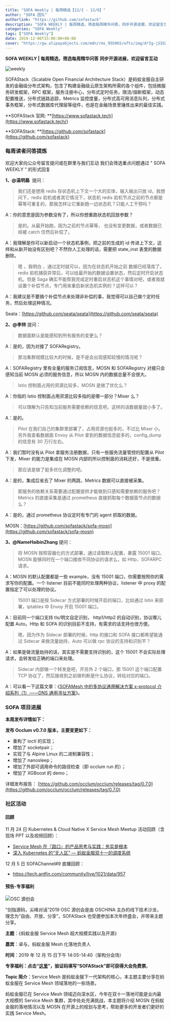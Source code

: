 ```yaml
---
title: "SOFA Weekly | 每周精选【12/2 - 12/6】"
author: "SOFA 团队"
authorlink: "https://github.com/sofastack"
description: "SOFA WEEKLY | 每周精选，筛选每周精华问答，同步开源进展，欢迎留言互动。"
categories: "SOFA Weekly"
tags: ["SOFA Weekly"]
date: 2019-12-06T15:00:00+08:00
cover: "https://gw.alipayobjects.com/mdn/rms_95b965/afts/img/A*Ig-jSIUZWx0AAAAAAAAAAAAAARQnAQ"
---
```


**SOFA WEEKLY | 每周精选，筛选每周精华问答**
**同步开源进展，欢迎留言互动**

![weekly](https://gw.alipayobjects.com/mdn/rms_95b965/afts/img/A*ARgKS6SuU7YAAAAAAAAAAAAAARQnAQ)

SOFAStack（Scalable Open Financial Architecture Stack）是蚂蚁金服自主研发的金融级分布式架构，包含了构建金融级云原生架构所需的各个组件，包括微服务研发框架，RPC 框架，服务注册中心，分布式定时任务，限流/熔断框架，动态配置推送，分布式链路追踪，Metrics 监控度量，分布式高可用消息队列，分布式事务框架，分布式数据库代理层等组件，也是在金融场景里锤炼出来的最佳实践。

**SOFAStack 官网: **[https://www.sofastack.tech](https://www.sofastack.tech/)

**SOFAStack: **[https://github.com/sofastack](https://github.com/sofastack)

### 每周读者问答提炼

欢迎大家向公众号留言提问或在群里与我们互动
我们会筛选重点问题通过 " SOFA WEEKLY " 的形式回复

**1、@温明磊**  提问：

> 我们还是想用 redis 存状态机上下文一个大的实体，输入输出只放 id，我想问下，redis 宕机或者其它情况下，状态机 redis 宕机节点之前的节点都是幂等可重复的，那我怎样让它重新跑一边状态机？只能人工干预吗？

A：你的意思是因为参数没有了，所以你想重跑状态机回放参数？

> 是的。从最开始跑，因为之前的节点幂等， 也没有变更数据，或者数据已经被 catch 住然后补偿了。

A：我理解是你可以新启动一个状态机事例，把之前的生成的 id 传进上下文，这样和从新开始没有区别吧？不然你人工处理的话，需要把 state_inst 表里的数据删除。

> 嗯 ，我明白 ，通过定时就可以，因为在状态机开始之前 数据已经落库了。redis 宕机捕获异常后，可以给最开始的数据设置状态，然后定时开启状态机。但是 Saga 确实不能帮我完成定时重启状态机这个事情对吧，或者我就设置个补偿节点，专门用来重启新状态机实例的？这样可以？

A：我建议是不要搞个补偿节点来处理非补偿的事，我觉得可以自己做个定时任务，然后处理这种情况。

Seata：[https://github.com/seata/seata](https://github.com/seata/seata)

**2、@李林** 提问：

> 数据面默认是能感知到所有服务的变更么？

A：是的，因为对接了 SOFARegistry。

> 那当集群规模比较大的时候，是不是会出现感知较慢的情况呢？

A：SOFARegistry 里有全量的服务订阅信息，MOSN 和 SOFARegistry 对接只会感知当前 MOSN 必须的服务信息，所以 MOSN 内的数据总量不会很大。

> Istio 控制面占用的资源比较多，MOSN 是做了优化么？

A：你指的 Istio 控制面占用资源比较多指的是哪一部分？Mixer 么？

> 可以理解为只告知当前服务需要依赖的信息吧，这样的话数据量就小多了。

A：是的。

> Pilot 在我们自己的集群里部署了，占用资源也挺多的，不过比 Mixer 小。 另外我查看数据面 Envoy 从 Pilot 拿到的数据信息挺多的，config_dump 的信息有 30 万行左右。

A：我们暂时没有从 Pilot 拿服务注册数据，只有一些服务流量管控的配置从 Pilot 下发，Mixer 的能力是集成在 MOSN 内部的所以控制面的消耗还好，不是很重。

> 那应该是做了挺多优化调整的吧。

A：是的，集成后省去了 Mixer 的两跳，Metrics 数据可以直接被采集。

> 那服务的依赖关系需要通过配置提供才能做到只感知需要依赖的服务吧？Metrics 的直接采集是通过 prometheus 直接抓取每个数据面节点的数据么？

A：是的，通过 prometheus 协议定时有专门的 agent 抓取的数据。

MOSN：[https://github.com/sofastack/sofa-mosn](https://github.com/sofastack/sofa-mosn)

**3、@NameHaibinZhang** 提问：

> 将 MOSN 按照容器化的方式部署，通过读取默认配置，暴露 15001 端口，MOSN 能够同时在一个端口接收不同协议的请求么，如 Http、SOFARPC 请求。

A：MOSN 的默认配置都是一些 example，没有 15001 端口，你需要按照你的需求写你的配置。一个 listener 目前不能同时处理两种协议，listener 中 proxy 的配置指定了可以处理的协议。

> 15001 端口是按 Sidecar 方式部署的时候开启的端口，比如通过 Istio 来部署，iptables 中 Envoy 开启 15001 端口。

A：目前同一个端口支持 tls/明文自定识别， http1/http2 的自动识别，协议哪儿配置 Auto。Http 和 SOFA 的识别目前不支持，有需求的话支持也很方便。

> 嗯，因为作为 Sidecar 部署的时候，http 的接口和 SOFA 接口都希望能通过 Sidecar 来做流量劫持，Auto 可以做 rpc 协议的支持和识别不？

A：如果是做流量劫持的话，其实是不需要支持识别的，这个 15001 不会实际处理请求，会转发给正确的端口来处理。

> Sidecar 内部做一个转发是吧，开另外 2 个端口，那 15001 这个端口配置 TCP 协议了，然后接收到之前做判断是什么协议，转给对应的端口。

A：可以看一下这篇文章：《[SOFAMesh 中的多协议通用解决方案 x-protocol 介绍系列（1）——DNS 通用寻址方案](/blog/sofa-mesh-x-protocol-common-address-solution/)》。

### SOFA 项目进展

**本周发布详情如下：**

**发布 Occlum v0.7.0 版本，主要变更如下：**

- 重构了 ioctl 的实现；
- 增加了 socketpair；
- 实现了与 Alpine Linux 的二进制兼容性；
- 增加了 nanosleep；
- 增加了外部可调用命令的路径检查（即 occlum run 的）；
- 增加了 XGBoost 的 demo；

详细发布报告：
[https://github.com/occlum/occlum/releases/tag/0.7.0](https://github.com/occlum/occlum/releases/tag/0.7.0)

### 社区活动

#### 回顾

11 月 24 日 Kubernetes & Cloud Native X Service Mesh Meetup 活动回顾（含现场 PPT 以及视频回顾）：

- [Service Mesh 在『路口』的产品思考与实践：务实是根本](/blog/service-mesh-practice-in-production-at-ant-financial-wushi/)
- [深入 Kubernetes 的“无人区” — 蚂蚁金服双十一的调度系统](/blog/kubernetes-practice-antfinal-shopping-festival/)

12 月 5 日 SOFAChannel#9 直播回顾：

- https://tech.antfin.com/community/live/1021/data/957

#### 预告-专享福利

![OSC 源创会](https://cdn.nlark.com/yuque/0/2019/png/226702/1575625658399-e8c74d62-13aa-4623-89a3-a7bd6e8bc8db.png)

“剑指源码，尖峰对话”2019 OSC 源创会是由 OSCHINA 主办的线下技术沙龙，理念为“自由、开放、分享”，SOFAStack 也受邀参加本次年终盛会，并带来主题分享。

**主题**：《蚂蚁金服 Service Mesh 超大规模实践以及开源》

**嘉宾**：卓与，蚂蚁金服 Mesh 化落地负责人

**时间**：2019 年 12 月 15 日下午 14:05-14:40（架构分会场）

**专享福利：**点击“[**这里**](https://www.oschina.net/2019-shenzhen-ceremony)”，**验证码**填写“**SOFAStack**”即可获得大会**免费票**。

**Topic 简介**：Service Mesh 是蚂蚁金服下一代架构的核心，本主题主要分享在蚂蚁金服在 Service Mesh 领域落地的一些场景。

蚂蚁金服已在 Service Mesh 领域迈向深水区，今年在双十一落地可能是业内最大规模的 Service Mesh 集群，其中处处充满挑战，本主题将介绍 MOSN 在蚂蚁金服的落地情况以及 MOSN 在开源上的规划与思考，帮助更多的开发者们更好的实践 Service Mesh。

